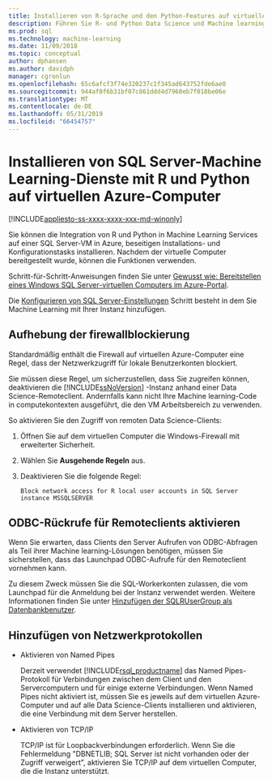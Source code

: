 ```yaml
---
title: Installieren von R-Sprache und den Python-Features auf virtuellen Azure-Computer – SQL Server Machine Learning Services
description: Führen Sie R- und Python Data Science und Machine learning-Lösungen auf einer SQL Server-VM in der Azure-Cloud.
ms.prod: sql
ms.technology: machine-learning
ms.date: 11/09/2018
ms.topic: conceptual
author: dphansen
ms.author: davidph
manager: cgronlun
ms.openlocfilehash: 65c6afcf3f74e320237c1f345ad643752fde6ae0
ms.sourcegitcommit: 944af0f6b31bf07c861ddd4d7960eb7f018be06e
ms.translationtype: MT
ms.contentlocale: de-DE
ms.lasthandoff: 05/31/2019
ms.locfileid: "66454757"
---
```

# <a name="install-sql-server-machine-learning-services-with-r-and-python-on-an-azure-virtual-machine"></a>Installieren von SQL Server-Machine Learning-Dienste mit R und Python auf virtuellen Azure-Computer
[!INCLUDE[appliesto-ss-xxxx-xxxx-xxx-md-winonly](../../includes/appliesto-ss-xxxx-xxxx-xxx-md-winonly.md)]

Sie können die Integration von R und Python in Machine Learning Services auf einer SQL Server-VM in Azure, beseitigen Installations- und Konfigurationstasks installieren. Nachdem der virtuelle Computer bereitgestellt wurde, können die Funktionen verwenden.
 
Schritt-für-Schritt-Anweisungen finden Sie unter [Gewusst wie: Bereitstellen eines Windows SQL Server-virtuellen Computers im Azure-Portal](https://docs.microsoft.com/azure/virtual-machines/windows/sql/virtual-machines-windows-portal-sql-server-provision).

Die [Konfigurieren von SQL Server-Einstellungen](https://docs.microsoft.com/azure/virtual-machines/windows/sql/virtual-machines-windows-portal-sql-server-provision#4-configure-sql-server-settings) Schritt besteht in dem Sie Machine Learning mit Ihrer Instanz hinzufügen.

<a name="firewall"></a>

## <a name="unblock-the-firewall"></a>Aufhebung der firewallblockierung

Standardmäßig enthält die Firewall auf virtuellen Azure-Computer eine Regel, dass der Netzwerkzugriff für lokale Benutzerkonten blockiert.

Sie müssen diese Regel, um sicherzustellen, dass Sie zugreifen können, deaktivieren die [!INCLUDE[ssNoVersion](../../includes/ssnoversion-md.md)] -Instanz anhand einer Data Science-Remoteclient.  Andernfalls kann nicht Ihre Machine learning-Code in computekontexten ausgeführt, die den VM Arbeitsbereich zu verwenden.

So aktivieren Sie den Zugriff von remoten Data Science-Clients:

1. Öffnen Sie auf dem virtuellen Computer die Windows-Firewall mit erweiterter Sicherheit.
2. Wählen Sie **Ausgehende Regeln** aus.
3. Deaktivieren Sie die folgende Regel:
  
     `Block network access for R local user accounts in SQL Server instance MSSQLSERVER`
  
## <a name="enable-odbc-callbacks-for-remote-clients"></a>ODBC-Rückrufe für Remoteclients aktivieren

Wenn Sie erwarten, dass Clients den Server Aufrufen von ODBC-Abfragen als Teil ihrer Machine learning-Lösungen benötigen, müssen Sie sicherstellen, dass das Launchpad ODBC-Aufrufe für den Remoteclient vornehmen kann. 

Zu diesem Zweck müssen Sie die SQL-Workerkonten zulassen, die vom Launchpad für die Anmeldung bei der Instanz verwendet werden. Weitere Informationen finden Sie unter [Hinzufügen der SQLRUserGroup als Datenbankbenutzer](../security/create-a-login-for-sqlrusergroup.md).

<a name="network"></a>

## <a name="add-network-protocols"></a>Hinzufügen von Netzwerkprotokollen

+ Aktivieren von Named Pipes
  
  Derzeit verwendet [!INCLUDE[rsql_productname](../../includes/rsql-productname-md.md)] das Named Pipes-Protokoll für Verbindungen zwischen dem Client und den Servercomputern und für einige externe Verbindungen. Wenn Named Pipes nicht aktiviert ist, müssen Sie es jeweils auf dem virtuellen Azure-Computer und auf alle Data Science-Clients installieren und aktivieren, die eine Verbindung mit dem Server herstellen.
  
+ Aktivieren von TCP/IP

  TCP/IP ist für Loopbackverbindungen erforderlich. Wenn Sie die Fehlermeldung "DBNETLIB; SQL Server ist nicht vorhanden oder der Zugriff verweigert", aktivieren Sie TCP/IP auf dem virtuellen Computer, die die Instanz unterstützt.